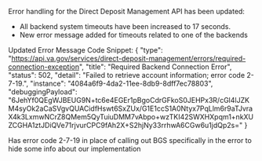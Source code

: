 Error handling for the Direct Deposit Management API has been updated:
- All backend system timeouts have been increased to 17 seconds.
- New error message added for timeouts related to one of the backends

Updated Error Message Code Snippet: 
{
"type": "https://api.va.gov/services/direct-deposit-management/errors/required-connection-exception",
"title": "Required Backend Connection Error",
"status": 502,
"detail": "Failed to retrieve account information; error code 2-7-19.",
"instance": "4084a6f9-4da2-11ee-8db9-8dff7ec78803",
"debuggingPayload":
"6JehYf0QEgWJBEUG9N+tc6e4EGEr1pBgoCdrGFkoS0JEHPx3R/cGl4lJZKM4syOk2aCaSVgvQUACidfHswt6SxZUx/G1E1ccS1A0Ntyx7PqLlm6r9aTJvraX4k3LxmwNCrZ8QMem5QyTuiuDMM7vAbpo+wzTKI42SWXHXpqm1+nkXUZCGHA1ztJDiQVe71rjvurCPC9fAh2X+S2hjNy33rrhwA6CGw6u1jdQp2s="
}

Has error code 2-7-19 in place of calling out BGS specifically in the error to hide some info about our implementation
